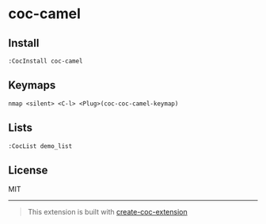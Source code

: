 # coc-camel



## Install

`:CocInstall coc-camel`

## Keymaps

`nmap <silent> <C-l> <Plug>(coc-coc-camel-keymap)`

## Lists

`:CocList demo_list`

## License

MIT

---

> This extension is built with [create-coc-extension](https://github.com/fannheyward/create-coc-extension)
